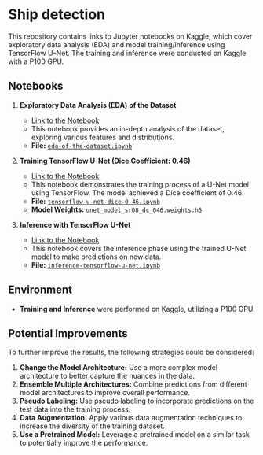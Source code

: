 # Ship detection

This repository contains links to Jupyter notebooks on Kaggle, which cover exploratory data analysis (EDA) and model training/inference using TensorFlow U-Net. The training and inference were conducted on Kaggle with a P100 GPU.

## Notebooks

1. **Exploratory Data Analysis (EDA) of the Dataset**
   - [Link to the Notebook](https://www.kaggle.com/code/mykoladzhun/eda-of-the-dataset)
   - This notebook provides an in-depth analysis of the dataset, exploring various features and distributions.
   - **File:** [`eda-of-the-dataset.ipynb`](eda-of-the-dataset.ipynb)

2. **Training TensorFlow U-Net (Dice Coefficient: 0.46)**
   - [Link to the Notebook](https://www.kaggle.com/code/mykoladzhun/tensorflow-u-net-dice-0-46)
   - This notebook demonstrates the training process of a U-Net model using TensorFlow. The model achieved a Dice coefficient of 0.46.
   - **File:** [`tensorflow-u-net-dice-0-46.ipynb`](tensorflow-u-net-dice-0-46.ipynb)
   - **Model Weights:** [`unet_model_sr08_dc_046.weights.h5`](unet_model_sr08_dc_046.weights.h5)

3. **Inference with TensorFlow U-Net**
   - [Link to the Notebook](https://www.kaggle.com/code/mykoladzhun/inference-tensorflow-u-net)
   - This notebook covers the inference phase using the trained U-Net model to make predictions on new data.
   - **File:** [`inference-tensorflow-u-net.ipynb`](inference-tensorflow-u-net.ipynb)

## Environment

- **Training and Inference** were performed on Kaggle, utilizing a P100 GPU.

## Potential Improvements

To further improve the results, the following strategies could be considered:

1. **Change the Model Architecture:** Use a more complex model architecture to better capture the nuances in the data.
2. **Ensemble Multiple Architectures:** Combine predictions from different model architectures to improve overall performance.
3. **Pseudo Labeling:** Use pseudo labeling to incorporate predictions on the test data into the training process.
4. **Data Augmentation:** Apply various data augmentation techniques to increase the diversity of the training dataset.
5. **Use a Pretrained Model:** Leverage a pretrained model on a similar task to potentially improve the performance.
